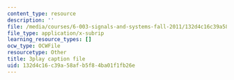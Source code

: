 ```yaml
---
content_type: resource
description: ''
file: /media/courses/6-003-signals-and-systems-fall-2011/132d4c16c39a58afb5f84ba01f1fb26e_fKaZeD70p8I.vtt
file_type: application/x-subrip
learning_resource_types: []
ocw_type: OCWFile
resourcetype: Other
title: 3play caption file
uid: 132d4c16-c39a-58af-b5f8-4ba01f1fb26e
---
```

